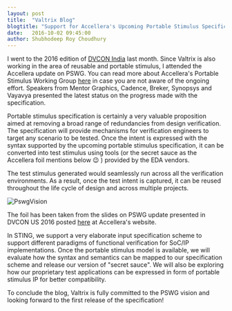 ```yaml
---
layout: post
title:  "Valtrix Blog"
blogtitle: "Support for Accellera's Upcoming Portable Stimulus Specification in STING"
date:   2016-10-02 09:45:00
author: Shubhodeep Roy Choudhury
---
```


I went to the 2016 edition of [DVCON India][dvcon_ind_link] last month. Since Valtrix is also working in the area of reusable and portable stimulus, I attended the Accellera update on PSWG. You can read more about Accellera's Portable Stimulus Working Group [here][pswg_link] in case you are not aware of the ongoing effort. Speakers from Mentor Graphics,<!--more--> Cadence, Breker, Synopsys and Vayavya presented the latest status on the progress made with the specification. 

Portable stimulus specification is certainly a very valuable proposition aimed at removing a broad range of redundancies from design verification. The specification will provide mechanisms for verification engineers to target any scenario to be tested. Once the intent is expressed with the syntax supported by the upcoming portable stimulus specification, it can be converted into test stimulus using tools (or the secret sauce as the Accellera foil mentions below :wink: ) provided by the EDA vendors. 

The test stimulus generated would seamlessly run across all the verification environments. As a result, once the test intent is captured, it can be reused throughout the life cycle of design and across multiple projects.

![PswgVision](/assets/img/Pswg-Vision.png)

The foil has been taken from the slides on PSWG update presented in DVCON US 2016 posted [here][pswg_dvcon_us_update] at Accellera's website.

In STING, we support a very elaborate input specification scheme to support different paradigms of functional verification for SoC/IP implementations. Once the portable stimulus model is available, we will evaluate how the syntax and semantics can be mapped to our specification scheme and release our version of "secret sauce". We will also be exploring how our proprietary test applications can be expressed in form of portable stimulus IP for better compatibility.

To conclude the blog, Valtrix is fully committed to the PSWG vision and looking forward to the first release of the specification!

[dvcon_ind_link]: https://dvcon-india.org/
[pswg_link]: https://accellera.org/activities/working-groups/portable-stimulus/
[pswg_dvcon_us_update]: https://www.accellera.org/images/activities/working-groups/portable-stimulus/PortableStimulusUpdateDVConUS_2016.pdf
[sting_link]: https://valtrix.in/sting/
